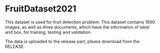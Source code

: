 # FruitDataset2021

This dataset is used for fruit detection problem.
This dataset contains 1690 images, as well as three documents, which have the information of label and box, for training, testing and validation.


The data is uploaded to the release part, please download from the RELEASE.
